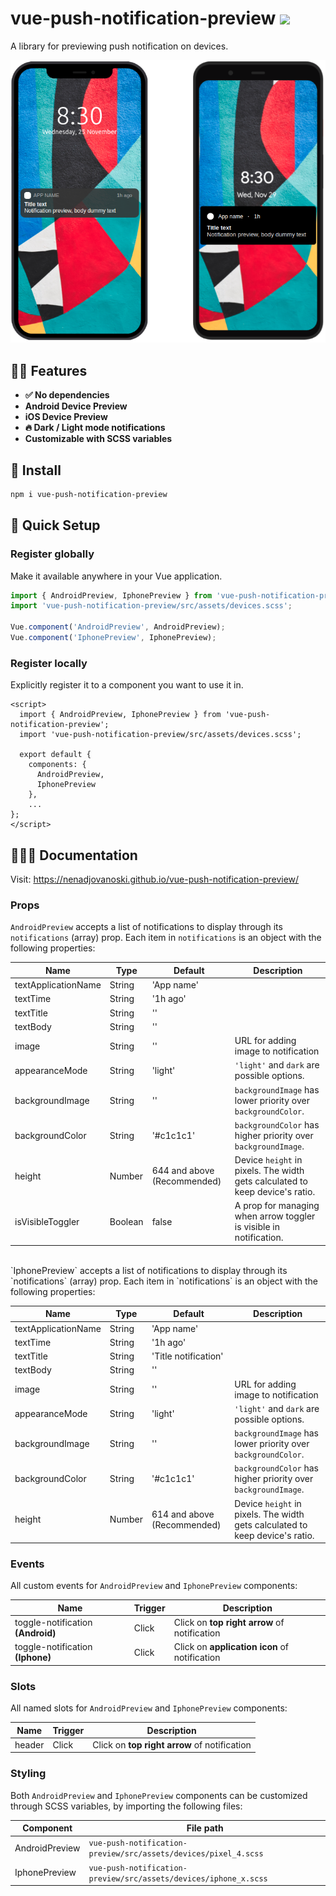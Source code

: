 # vue-push-notification-preview <a href="https://npm.im/vue-push-notification-preview"><img src="https://badgen.net/npm/v/vue-push-notification-preview"></a>

A library for previewing push notification on devices.

<a href="https://nenadjovanoski.github.io/vue-push-notification-preview/"><img src="/public/examples/main_example.png" alt="vue-push-notification-preview main example" /></a>

## 🙋‍♂️ Features
- **✅ No dependencies**
- **Android Device Preview**
- **iOS Device Preview**
- **🔥 Dark / Light mode notifications**
- **Customizable with SCSS variables**

## 🚀 Install
```sh
npm i vue-push-notification-preview
```

## 🚦 Quick Setup

### Register globally
Make it available anywhere in your Vue application.

```js
import { AndroidPreview, IphonePreview } from 'vue-push-notification-preview';
import 'vue-push-notification-preview/src/assets/devices.scss';

Vue.component('AndroidPreview', AndroidPreview);
Vue.component('IphonePreview', IphonePreview);
```

### Register locally
Explicitly register it to a component you want to use it in.

```vue
<script>
  import { AndroidPreview, IphonePreview } from 'vue-push-notification-preview';
  import 'vue-push-notification-preview/src/assets/devices.scss';

  export default {
    components: {
      AndroidPreview,
      IphonePreview
    },
    ...
};
</script>
```

## 👨🏻‍🏫 Documentation

Visit: https://nenadjovanoski.github.io/vue-push-notification-preview/

### Props

`AndroidPreview` accepts a list of notifications to display through its `notifications` (array) prop. Each item in `notifications` is an object with the following properties:

| Name                      | Type      | Default                       | Description |
| ---                       | ---       | ---                           | ---         |
| textApplicationName       | String    | 'App name'                    |  |
| textTime                  | String    | '1h ago'                      |  |
| textTitle                 | String    | ''                            |  |
| textBody                  | String    | ''                            |  |
| image                     | String    | ''                            | URL for adding image to notification |
| appearanceMode            | String    | 'light'                       | `'light'` and `dark` are possible options. |
| backgroundImage           | String    | ''                            | `backgroundImage` has lower priority over `backgroundColor`. |
| backgroundColor           | String    | '#c1c1c1'                     | `backgroundColor` has higher priority over `backgroundImage`. |
| height                    | Number    | 644 and above (Recommended)   | Device `height` in pixels. The width gets calculated to keep device's ratio. |
| isVisibleToggler          | Boolean   | false                         | A prop for managing when arrow toggler is visible in notification. |

<br />
`IphonePreview` accepts a list of notifications to display through its `notifications` (array) prop. Each item in `notifications` is an object with the following properties:

| Name                      | Type      | Default                       | Description |
| ---                       | ---       | ---                           | ---         |
| textApplicationName       | String    | 'App name'                    |  |
| textTime                  | String    | '1h ago'                      |  |
| textTitle                 | String    | 'Title notification'          |  |
| textBody                  | String    | ''                            |  |
| image                     | String    | ''                            | URL for adding image to notification |
| appearanceMode            | String    | 'light'                       | `'light'` and `dark` are possible options. |
| backgroundImage           | String    | ''                            | `backgroundImage` has lower priority over `backgroundColor`. |
| backgroundColor           | String    | '#c1c1c1'                     | `backgroundColor` has higher priority over `backgroundImage`. |
| height                    | Number    | 614 and above (Recommended)   | Device `height` in pixels. The width gets calculated to keep device's ratio. |

### Events

All custom events for `AndroidPreview` and `IphonePreview` components:

| Name                                  | Trigger   | Description                                   |
| ---                                   | ---       | ---                                           |
| toggle-notification **(Android)**     | Click     | Click on **top right arrow** of notification  |
| toggle-notification **(Iphone)**      | Click     | Click on **application icon** of notification |


### Slots

All named slots for `AndroidPreview` and `IphonePreview` components:


| Name      | Trigger   | Description                                   |
| ---       | ---       | ---                                           |
| header    | Click     | Click on **top right arrow** of notification  |


### Styling

Both `AndroidPreview` and `IphonePreview` components can be customized through SCSS variables, by importing the following files:

| Component         | File path                                                         |
| ---               | ---                                                               |
| AndroidPreview    | `vue-push-notification-preview/src/assets/devices/pixel_4.scss`   |
| IphonePreview     | `vue-push-notification-preview/src/assets/devices/iphone_x.scss`  |
